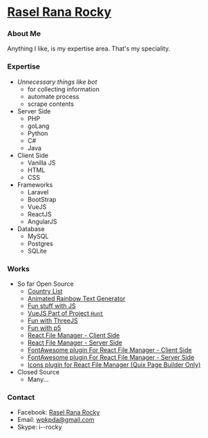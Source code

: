 # [Rasel Rana Rocky](https://github.com/i-rocky/)
### About Me
Anything I like, is my expertise area. That's my speciality.

### Expertise
* _Unnecessary things like bot_
    * for collecting information
    * automate process
    * scrape contents
* Server Side
    * PHP
    * goLang
    * Python
    * C#
    * Java
* Client Side
    * Vanilla JS
    * HTML
    * CSS
* Frameworks
    * Laravel
    * BootStrap
    * VueJS
    * ReactJS
    * AngularJS
* Database
    * MySQL
    * Postgres
    * SQLite
    
### Works

* So far Open Source
    * [Country List](https://github.com/i-rocky/country-list-js)
    * [Animated Rainbow Text Generator](https://github.com/i-rocky/Rainbow)
    * [Fun stuff with JS](https://github.com/themexpert/onion)
    * [VueJS Part of Project `Hunt`](https://github.com/themexpert/hunt)
    * [Fun with ThreeJS](https://github.com/themexpert/threejs-experiments)
    * [Fun with p5](https://github.com/themexpert/p5-experiment)
    * [React File Manager - Client Side](https://github.com/themexpert/react-filemanager)
    * [React File Manager - Server Side](https://github.com/themexpert/react-filemanager-server)
    * [FontAwesome plugin For React File Manager - Client Side](https://github.com/themexpert/rfm-plugin-fontawesome)
    * [FontAwesome plugin For React File Manager - Server Side](https://github.com/themexpert/rfms-plugin-fontawesome)
    * [Icons plugin for React File Manager (Quix Page Builder Only)](https://github.com/themexpert/react-filemanager-icons-plugin)
* Closed Source
    * Many...

### Contact
* Facebook: [Rasel Rana Rocky](https://www.facebook.com/RockyThePhoenix)
* Email: wpkpda@gmail.com
* Skype: i--rocky
